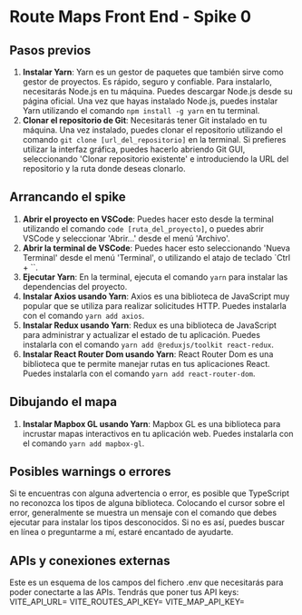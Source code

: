 # Route Maps Front End - Spike 0
## Pasos previos
1. **Instalar Yarn**: Yarn es un gestor de paquetes que también sirve como gestor de proyectos. Es rápido, seguro y confiable. Para instalarlo, necesitarás Node.js en tu máquina. Puedes descargar Node.js desde su página oficial. Una vez que hayas instalado Node.js, puedes instalar Yarn utilizando el comando `npm install -g yarn` en tu terminal.
2. **Clonar el repositorio de Git**: Necesitarás tener Git instalado en tu máquina. Una vez instalado, puedes clonar el repositorio utilizando el comando `git clone [url_del_repositorio]` en la terminal. Si prefieres utilizar la interfaz gráfica, puedes hacerlo abriendo Git GUI, seleccionando 'Clonar repositorio existente' e introduciendo la URL del repositorio y la ruta donde deseas clonarlo.

## Arrancando el spike
1. **Abrir el proyecto en VSCode**: Puedes hacer esto desde la terminal utilizando el comando `code [ruta_del_proyecto]`, o puedes abrir VSCode y seleccionar 'Abrir...' desde el menú 'Archivo'.
2. **Abrir la terminal de VSCode**: Puedes hacer esto seleccionando 'Nueva Terminal' desde el menú 'Terminal', o utilizando el atajo de teclado `Ctrl + ``.
3. **Ejecutar Yarn**: En la terminal, ejecuta el comando `yarn` para instalar las dependencias del proyecto.
4. **Instalar Axios usando Yarn**: Axios es una biblioteca de JavaScript muy popular que se utiliza para realizar solicitudes HTTP. Puedes instalarla con el comando `yarn add axios`.
5. **Instalar Redux usando Yarn**: Redux es una biblioteca de JavaScript para administrar y actualizar el estado de tu aplicación. Puedes instalarla con el comando `yarn add @reduxjs/toolkit react-redux`.
6. **Instalar React Router Dom usando Yarn**: React Router Dom es una biblioteca que te permite manejar rutas en tus aplicaciones React. Puedes instalarla con el comando `yarn add react-router-dom`.

## Dibujando el mapa
1. **Instalar Mapbox GL usando Yarn**: Mapbox GL es una biblioteca para incrustar mapas interactivos en tu aplicación web. Puedes instalarla con el comando `yarn add mapbox-gl`.

## Posibles warnings o errores
Si te encuentras con alguna advertencia o error, es posible que TypeScript no reconozca los tipos de alguna biblioteca. Colocando el cursor sobre el error, generalmente se muestra un mensaje con el comando que debes ejecutar para instalar los tipos desconocidos. Si no es así, puedes buscar en línea o preguntarme a mí, estaré encantado de ayudarte.

## APIs y conexiones externas
Este es un esquema de los campos del fichero .env que necesitarás para poder conectarte a las APIs. Tendrás que poner tus API keys:
VITE_API_URL=
VITE_ROUTES_API_KEY=
VITE_MAP_API_KEY=
